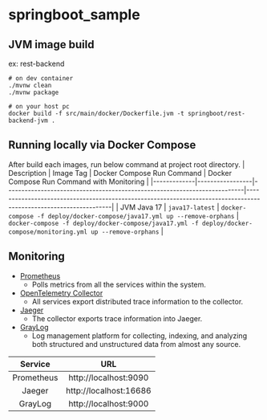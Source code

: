 # springboot_sample

## JVM image build
ex: rest-backend
```
# on dev container
./mvnw clean
./mvnw package

# on your host pc
docker build -f src/main/docker/Dockerfile.jvm -t springboot/rest-backend-jvm .
```

## Running locally via Docker Compose  
After build each images, run below command at project root directory.
| Description | Image Tag       | Docker Compose Run Command                                               | Docker Compose Run Command with Monitoring                                                                       |
|-------------|-----------------|--------------------------------------------------------------------------|------------------------------------------------------------------------------------------------------------------|
| JVM Java 17 | `java17-latest` | `docker-compose -f deploy/docker-compose/java17.yml up --remove-orphans` | `docker-compose -f deploy/docker-compose/java17.yml -f deploy/docker-compose/monitoring.yml up --remove-orphans` |

## Monitoring
- [Prometheus](https://prometheus.io/)
    - Polls metrics from all the services within the system.
- [OpenTelemetry Collector](https://opentelemetry.io/docs/collector)
    - All services export distributed trace information to the collector.
- [Jaeger](https://www.jaegertracing.io)
    - The collector exports trace information into Jaeger.
- [GrayLog](https://graylog.org/)
    - Log management platform for collecting, indexing, and analyzing both structured and unstructured data from almost any source.

| Service | URL |
| :----: | :------------: |
| Prometheus | http://localhost:9090 |
| Jaeger | http://localhost:16686 |
| GrayLog | http://localhost:9000 |
